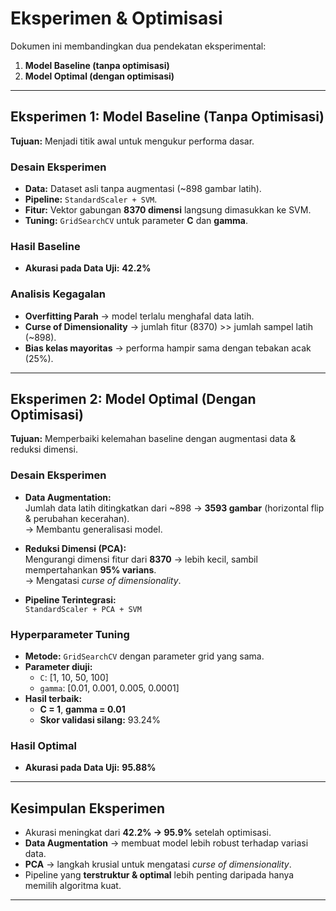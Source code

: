 # Eksperimen & Optimisasi

Dokumen ini membandingkan dua pendekatan eksperimental:  
1. **Model Baseline (tanpa optimisasi)**  
2. **Model Optimal (dengan optimisasi)**  

---

## Eksperimen 1: Model Baseline (Tanpa Optimisasi)

**Tujuan:** Menjadi titik awal untuk mengukur performa dasar.  

### Desain Eksperimen
- **Data:** Dataset asli tanpa augmentasi (~898 gambar latih).  
- **Pipeline:** `StandardScaler + SVM`.  
- **Fitur:** Vektor gabungan **8370 dimensi** langsung dimasukkan ke SVM.  
- **Tuning:** `GridSearchCV` untuk parameter **C** dan **gamma**.  

### Hasil Baseline
- **Akurasi pada Data Uji:** **42.2%**  

### Analisis Kegagalan
- **Overfitting Parah** → model terlalu menghafal data latih.  
- **Curse of Dimensionality** → jumlah fitur (8370) >> jumlah sampel latih (~898).  
- **Bias kelas mayoritas** → performa hampir sama dengan tebakan acak (25%).  

---

## Eksperimen 2: Model Optimal (Dengan Optimisasi)

**Tujuan:** Memperbaiki kelemahan baseline dengan augmentasi data & reduksi dimensi.  

### Desain Eksperimen
- **Data Augmentation:**  
  Jumlah data latih ditingkatkan dari ~898 → **3593 gambar** (horizontal flip & perubahan kecerahan).  
  → Membantu generalisasi model.  

- **Reduksi Dimensi (PCA):**  
  Mengurangi dimensi fitur dari **8370** → lebih kecil, sambil mempertahankan **95% varians**.  
  → Mengatasi *curse of dimensionality*.  

- **Pipeline Terintegrasi:**  
  `StandardScaler + PCA + SVM`  

### Hyperparameter Tuning
- **Metode:** `GridSearchCV` dengan parameter grid yang sama.  
- **Parameter diuji:**  
  - `C`: [1, 10, 50, 100]  
  - `gamma`: [0.01, 0.001, 0.005, 0.0001]  
- **Hasil terbaik:**  
  - **C = 1**, **gamma = 0.01**  
  - **Skor validasi silang:** 93.24%  

### Hasil Optimal
- **Akurasi pada Data Uji:** **95.88%**  

---

## Kesimpulan Eksperimen
- Akurasi meningkat dari **42.2% → 95.9%** setelah optimisasi.  
- **Data Augmentation** → membuat model lebih robust terhadap variasi data.  
- **PCA** → langkah krusial untuk mengatasi *curse of dimensionality*.  
- Pipeline yang **terstruktur & optimal** lebih penting daripada hanya memilih algoritma kuat.  

---